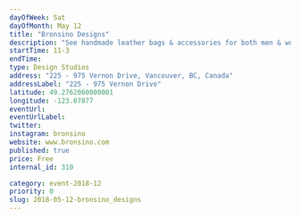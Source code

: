```yaml
---
dayOfWeek: Sat
dayOfMonth: May 12
title: "Bronsino Designs"
description: "See handmade leather bags & accessories for both men & women using both new & upcycled leathers. <br> <br> We'll guide you through our upcycling process & how we turn old leather garments into new products. Bags & accessories from our spring/summer 2018 collection on display."
startTime: 11-3
endTime: 
type: Design Studios
address: "225 - 975 Vernon Drive, Vancouver, BC, Canada"
addressLabel: "225 - 975 Vernon Drive"
latitude: 49.2762060000001
longitude: -123.07877
eventUrl: 
eventUrlLabel: 
twitter: 
instagram: bronsino
website: www.bronsino.com
published: true
price: Free
internal_id: 310

category: event-2018-12
priority: 0
slug: 2018-05-12-bronsino_designs
---
```

